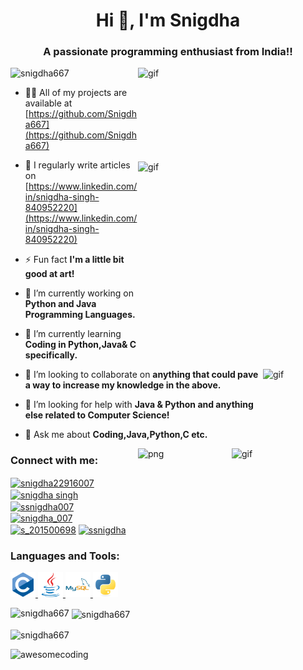 <h1 align="center">Hi 👋, I'm Snigdha</h1>
<h3 align="center">A passionate programming enthusiast from India!!</h3>

<p><img align="right" alt="gif" src="https://user-images.githubusercontent.com/90649383/158569642-24fd52c3-9ba5-46e5-aff5-b41872bd324f.gif" width="300" height="150" /></p>

<p align="left"> <img src="https://komarev.com/ghpvc/?username=snigdha667&label=Profile%20views&color=0e75b6&style=flat" alt="snigdha667" /> </p>

<p><img align="right" alt="gif" src="https://user-images.githubusercontent.com/90649383/158569258-6628a58f-0022-4783-bb94-a67fb89bed00.gif" width="300" height="300" /></p>

- 👨‍💻 All of my projects are available at [https://github.com/Snigdha667](https://github.com/Snigdha667)

- 📝 I regularly write articles on [https://www.linkedin.com/in/snigdha-singh-840952220](https://www.linkedin.com/in/snigdha-singh-840952220)

- ⚡ Fun fact **I'm a little bit good at art!**

- 🔭 I’m currently working on **Python and Java Programming Languages.**

- 🌱 I’m currently learning **Coding in Python,Java& C specifically.**

<p><img align="right" alt="gif" src="https://user-images.githubusercontent.com/90649383/158570231-fdd82e45-4c19-49e2-addb-b871b05a4f18.gif" width="100" height="100" /></p>

- 👯 I’m looking to collaborate on **anything that could pave a way to increase my knowledge in the above.**

- 🤔 I’m looking for help with **Java & Python and anything else related to Computer Science!**

- 💬 Ask me about **Coding,Java,Python,C etc.**

<p><img align="right" alt="gif" src="https://user-images.githubusercontent.com/90649383/158571029-128d3f14-9e0c-4591-8f18-db534de2f46b.gif" width="150" height="150" /></p>

<p><img align="right" alt="png" src="https://user-images.githubusercontent.com/90649383/158571297-dfe92488-c49a-42ec-8106-9e2feac93af3.png" width="150" height="150" /></p>

<h3 align="left">Connect with me:</h3>
<p align="left">
<a href="https://twitter.com/snigdha22916007" target="blank"><img align="center" src="https://raw.githubusercontent.com/rahuldkjain/github-profile-readme-generator/master/src/images/icons/Social/twitter.svg" alt="snigdha22916007" height="30" width="40" /></a>
<a href="https://linkedin.com/in/snigdha singh" target="blank"><img align="center" src="https://raw.githubusercontent.com/rahuldkjain/github-profile-readme-generator/master/src/images/icons/Social/linked-in-alt.svg" alt="snigdha singh" height="30" width="40" /></a>
<a href="https://instagram.com/ssnigdha007" target="blank"><img align="center" src="https://raw.githubusercontent.com/rahuldkjain/github-profile-readme-generator/master/src/images/icons/Social/instagram.svg" alt="ssnigdha007" height="30" width="40" /></a>
<a href="https://www.codechef.com/users/snigdha_007" target="blank"><img align="center" src="https://cdn.jsdelivr.net/npm/simple-icons@3.1.0/icons/codechef.svg" alt="snigdha_007" height="30" width="40" /></a>
<a href="https://www.hackerrank.com/s_201500698" target="blank"><img align="center" src="https://raw.githubusercontent.com/rahuldkjain/github-profile-readme-generator/master/src/images/icons/Social/hackerrank.svg" alt="s_201500698" height="30" width="40" /></a>
<a href="https://www.leetcode.com/ssnigdha" target="blank"><img align="center" src="https://raw.githubusercontent.com/rahuldkjain/github-profile-readme-generator/master/src/images/icons/Social/leet-code.svg" alt="ssnigdha" height="30" width="40" /></a>
</p>

<h3 align="left">Languages and Tools:</h3>
<p align="left"> <a href="https://www.cprogramming.com/" target="_blank" rel="noreferrer"> <img src="https://raw.githubusercontent.com/devicons/devicon/master/icons/c/c-original.svg" alt="c" width="40" height="40"/> </a> <a href="https://www.java.com" target="_blank" rel="noreferrer"> <img src="https://raw.githubusercontent.com/devicons/devicon/master/icons/java/java-original.svg" alt="java" width="40" height="40"/> </a> <a href="https://www.mysql.com/" target="_blank" rel="noreferrer"> <img src="https://raw.githubusercontent.com/devicons/devicon/master/icons/mysql/mysql-original-wordmark.svg" alt="mysql" width="40" height="40"/> </a> <a href="https://www.python.org" target="_blank" rel="noreferrer"> <img src="https://raw.githubusercontent.com/devicons/devicon/master/icons/python/python-original.svg" alt="python" width="40" height="40"/> </a> </p>

<p><img align="left" src="https://github-readme-stats.vercel.app/api/top-langs?username=snigdha667&show_icons=true&locale=en&layout=compact" alt="snigdha667" /></p>

<p>&nbsp;<img align="center" src="https://github-readme-stats.vercel.app/api?username=snigdha667&show_icons=true&locale=en" alt="snigdha667" /></p>

<p><img align="center" src="https://github-readme-streak-stats.herokuapp.com/?user=snigdha667&" alt="snigdha667" /></p>

![awesomecoding](https://user-images.githubusercontent.com/90649383/158567817-44e779a7-7aae-4284-9c25-c6fe173211d6.gif)
